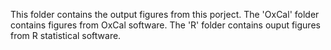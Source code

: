 This folder contains the output figures from this porject. The 'OxCal' folder contains figures from OxCal software. The 'R' folder contains ouput figures from R statistical software.
